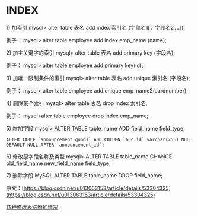 # INDEX

1\) 加索引 mysql&gt; alter table 表名 add index 索引名 \(字段名1\[，字段名2 …\]\);

例子： mysql&gt; alter table employee add index emp\_name \(name\);

2\) 加主关键字的索引 mysql&gt; alter table 表名 add primary key \(字段名\);

例子： mysql&gt; alter table employee add primary key\(id\);

3\) 加唯一限制条件的索引 mysql&gt; alter table 表名 add unique 索引名 \(字段名\);

例子： mysql&gt; alter table employee add unique emp\_name2\(cardnumber\);

4\) 删除某个索引 mysql&gt; alter table 表名 drop index 索引名;

例子： mysql&gt;alter table employee drop index emp\_name;

5\) 增加字段 mysql&gt; ALTER TABLE table\_name ADD field\_name field\_type;

```text
ALTER TABLE `announcement_goods` ADD COLUMN `auc_id` varchar(255) NULL DEFAULT NULL AFTER `announcement_id`;
```

6\) 修改原字段名称及类型 mysql&gt; ALTER TABLE table\_name CHANGE old\_field\_name new\_field\_name field\_type;

7\) 删除字段 MySQL ALTER TABLE table\_name DROP field\_name;

原文：[https://blog.csdn.net/u013063153/article/details/53304325](https://blog.csdn.net/u013063153/article/details/53304325)

[各种修改表结构的情况](http://www.cnblogs.com/mr-wuxiansheng/p/6134513.html)

